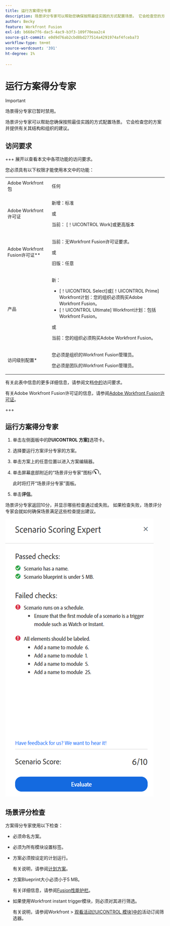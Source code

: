 ```yaml
---
title: 运行方案得分专家
description: 场景评分专家可以帮助您确保按照最佳实践的方式配置场景。 它会检查您的方案并提供有关其结构和组织的建议。
author: Becky
feature: Workfront Fusion
exl-id: b668e7f6-dac5-4ac9-b3f3-109f70eaa2c4
source-git-commit: e0d9d76ab2cbd8bd277514a4291974af4fceba73
workflow-type: tm+mt
source-wordcount: '391'
ht-degree: 1%

---
```


# 运行方案得分专家

>[!IMPORTANT]
>
>场景得分专家已暂时禁用。

场景评分专家可以帮助您确保按照最佳实践的方式配置场景。 它会检查您的方案并提供有关其结构和组织的建议。

## 访问要求

+++ 展开以查看本文中各项功能的访问要求。

您必须具有以下权限才能使用本文中的功能：

<table style="table-layout:auto">
 <col> 
 <col> 
 <tbody> 
  <tr> 
   <td role="rowheader">Adobe Workfront包</td> 
   <td> <p>任何</p> </td> 
  </tr> 
  <tr data-mc-conditions=""> 
   <td role="rowheader">Adobe Workfront许可证</td> 
   <td> <p>新增：标准</p><p>或</p><p>当前： [！UICONTROL Work]或更高版本</p> </td> 
  </tr> 
  <tr> 
   <td role="rowheader">Adobe Workfront Fusion许可证**</td> 
   <td>
   <p>当前：无Workfront Fusion许可证要求。</p>
   <p>或</p>
   <p>旧版：任意 </p>
   </td> 
  </tr> 
  <tr> 
   <td role="rowheader">产品</td> 
   <td>
   <p>新：</p> <ul><li>[！UICONTROL Select]或[！UICONTROL Prime] Workfront计划：您的组织必须购买Adobe Workfront Fusion。</li><li>[！UICONTROL Ultimate] Workfront计划：包括Workfront Fusion。</li></ul>
   <p>或</p>
   <p>当前：您的组织必须购买Adobe Workfront Fusion。</p>
   </td> 
  </tr>
  <tr data-mc-conditions=""> 
   <td role="rowheader">访问级别配置*</td> 
   <td> 
     <p>您必须是组织的Workfront Fusion管理员。</p>
     <p>您必须是团队的Workfront Fusion管理员。</p>
   </td> 
  </tr> 
   </td> 
  </tr> 
 </tbody> 
</table>

有关此表中信息的更多详细信息，请参阅文档[中的](/help/workfront-fusion/references/licenses-and-roles/access-level-requirements-in-documentation.md)访问要求。

有关Adobe Workfront Fusion许可证的信息，请参阅[Adobe Workfront Fusion许可证](/help/workfront-fusion/set-up-and-manage-workfront-fusion/licensing-operations-overview/license-automation-vs-integration.md)。

+++

## 运行方案得分专家

1. 单击左侧面板中的&#x200B;**[!UICONTROL 方案]**&#x200B;选项卡。
1. 选择要运行方案评分专家的方案。
1. 单击方案上的任意位置以进入方案编辑器。
1. 单击屏幕底部附近的“场景评分专家”图标![场景评分专家](assets/scoring-expert-icon.png)。

   此时将打开“场景评分专家”面板。
1. 单击&#x200B;**评估**。

场景评分专家返回10分，并显示哪些检查通过或失败。 如果检查失败，场景评分专家会就如何确保场景满足这些检查提出建议。

![方案得分](assets/scenario-score.png)

## 场景评分检查

方案得分专家使用以下检查：

* 必须命名方案。
* 必须为所有模块设置标签。
* 方案必须按设定的计划运行。

  有关说明，请参阅[计划方案](/help/workfront-fusion/create-scenarios/config-scenarios-settings/schedule-a-scenario.md)。
* 方案Blueprint大小必须小于5 MB。

  有关详细信息，请参阅[Fusion性能护栏](/help/workfront-fusion/references/scenarios/fusion-performance-guardrails.md#scenarios)。
* 如果使用Workfront instant trigger模块，则必须对其进行筛选。

  有关说明，请参阅Workfront > [观看活动[!UICONTROL 模块]中的](/help/workfront-fusion/references/apps-and-modules/adobe-connectors/workfront-modules.md#event-subscription-filters-in-the-workfront--watch-events-modules)活动订阅筛选器。
